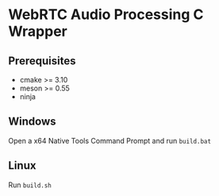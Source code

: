 # WebRTC Audio Processing C Wrapper

## Prerequisites
- cmake >= 3.10
- meson >= 0.55
- ninja

## Windows
Open a x64 Native Tools Command Prompt and run `build.bat`

## Linux
Run `build.sh`
